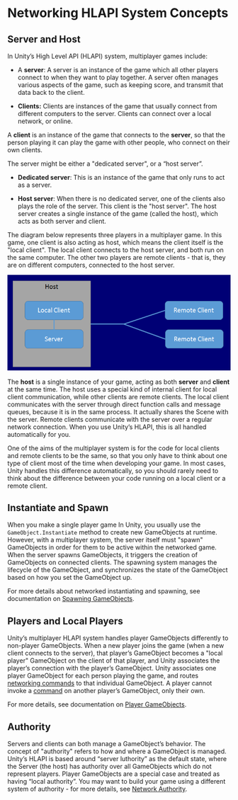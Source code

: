 # Networking HLAPI System Concepts

## Server and Host

In Unity’s High Level API (HLAPI) system, multiplayer games include:

* A **server**: A server is an instance of the game which all other players connect to when they want to play together. A server often manages various aspects of the game, such as keeping score, and transmit that data back to the client.

* **Clients:** Clients are instances of the game that usually connect from different computers to the server. Clients can connect over a local network, or online. 

A **client** is an instance of the game that connects to the **server**, so that the person playing it can play the game with other people, who connect on their own clients.

The server might be either a "dedicated server", or a “host server”. 

* **Dedicated server**: This is an instance of the game that only runs to act as a server.

* **Host server**: When there is no dedicated server, one of the clients also plays the role of the server. This client is the "host server". The host server creates a single instance of the game (called the host), which acts as both server and client.

The diagram below represents three players in a multiplayer game. In this game, one client is also acting as host, which means the client itself is the "local client". The local client connects to the host server, and both run on the same computer. The other two players are remote clients - that is, they are on different computers, connected to the host server.

![This diagram shows two remote clients connected to a host.](../uploads/Main/NetworkHost.png)


The **host** is a single instance of your game, acting as both **server** and **client** at the same time. The host uses a special kind of internal client for local client communication, while other clients are remote clients. The local client communicates with the server through direct function calls and message queues, because it is in the same process. It actually shares the Scene with the server. Remote clients communicate with the server over a regular network connection. When you use Unity’s HLAPI, this is all handled automatically for you.

One of the aims of the multiplayer system is for the code for local clients and remote clients to be the same, so that you only have to think about one type of client most of the time when developing your game. In most cases, Unity handles this difference automatically, so you should rarely need to think about the difference between your code running on a local client or a remote client.

## Instantiate and Spawn

When you make a single player game In Unity, you usually use the `GameObject.Instantiate` method to create new GameObjects at runtime. However, with a multiplayer system, the server itself must "spawn" GameObjects in order for them to be active within the networked game. When the server spawns GameObjects, it triggers the creation of GameObjects on connected clients. The spawning system manages the lifecycle of the GameObject, and synchronizes the state of the GameObject based on how you set the GameObject up.

For more details about networked instantiating and spawning, see documentation on [Spawning GameObjects](UNetSpawning).

## Players and Local Players

Unity’s multiplayer HLAPI system handles player GameObjects differently to non-player GameObjects. When a new player joins the game (when a new client connects to the server), that player’s GameObject becomes a "local player" GameObject on the client of that player, and Unity associates the player’s connection with the player’s GameObject. Unity associates one player GameObject for each person playing the game, and routes [networking commands](UNetActions.html) to that individual GameObject. A player cannot invoke a [command](UNetActions.html) on another player’s GameObject, only their own.

For more details, see documentation on [Player GameObjects](UNetPlayers).

## Authority

Servers and clients can both manage a GameObject’s behavior. The concept of "authority" refers to how and where a GameObject is managed. Unity’s HLAPI is based around “server luthority” as the default state, where the Server (the host) has authority over all GameObjects which do not represent players. Player GameObjects are a special case and treated as having “local authority”. You may want to build your game using a different system of authority - for more details, see [Network Authority](UNetAuthority).

